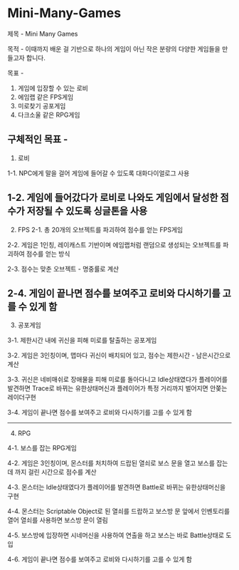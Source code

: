 # Mini-Many-Games
제목 -
Mini Many Games

목적 -
이때까지 배운 걸 기반으로 하나의 게임이 아닌 
작은 분량의 다양한 게임들을 만들고자 합니다.

목표 - 
1. 게임에 입장할 수 있는 로비 
2. 에임랩 같은 FPS게임
3. 미로찾기 공포게임
4. 다크소울 같은 RPG게임

구체적인 목표 -
------------------------------------------------------
  1. 로비
  
1-1. NPC에게 말을 걸어 게임에 들어갈 수 있도록
     대화다이얼로그 사용
     
1-2. 게임에 들어갔다가 로비로 나와도 
     게임에서 달성한 점수가 저장될 수 있도록 싱글톤을 사용
------------------------------------------------------
  2. FPS
2-1. 총 20개의 오브젝트를 파괴하여 점수를 얻는 FPS게임

2-2. 게임은 1인칭, 레이캐스트 기반이며 
     에임랩처럼 랜덤으로 생성되는 오브젝트를 파괴하여 점수를 얻는 방식
     
2-3. 점수는 맞춘 오브젝트 - 명중률로 계산

2-4. 게임이 끝나면 점수를 보여주고 로비와 다시하기를 고를 수 있게 함
--------------------------------------
  3. 공포게임
  
3-1. 제한시간 내에 귀신을 피해 미로를 탈출하는 공포게임

3-2. 게임은 3인칭이며, 맵마다 귀신이 배치되어 있고, 점수는 제한시간 - 남은시간으로 계산

3-3. 귀신은 네비매쉬로 장애물을 피해 미로를 돌아다니고
     Idle상태였다가 플레이어를 발견하면 Trace로 바뀌는 유한상태머신과 
     플레이어가 특정 거리까지 벌어지면 안쫒는 레이더구현

3-4. 게임이 끝나면 점수를 보여주고 로비와 다시하기를 고를 수 있게 함
     
----------------------------------------------------
  4. RPG

4-1. 보스를 잡는 RPG게임

4-2. 게임은 3인칭이며, 몬스터를 처치하여 드랍된 열쇠로 보스 문을 열고
     보스를 잡는데 까지 걸린 시간으로 점수를 계산
     
4-3. 몬스터는 Idle상태였다가 플레이어를 발견하면
     Battle로 바뀌는 유한상태머신을 구현
     
4-4. 몬스터는 Scriptable Object로 된 열쇠를 드랍하고
     보스방 문 앞에서 인벤토리를 열어 열쇠를 사용하면 보스방 문이 열림
     
4-5. 보스방에 입장하면 시네머신을 사용하여 연출을 하고
     보스는 바로 Battle상태로 도입
     
4-6. 게임이 끝나면 점수를 보여주고 로비와 다시하기를 고를 수 있게 함

